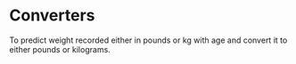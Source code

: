 # Converters

To predict weight recorded either in pounds or kg with age and convert it to either pounds or kilograms.
